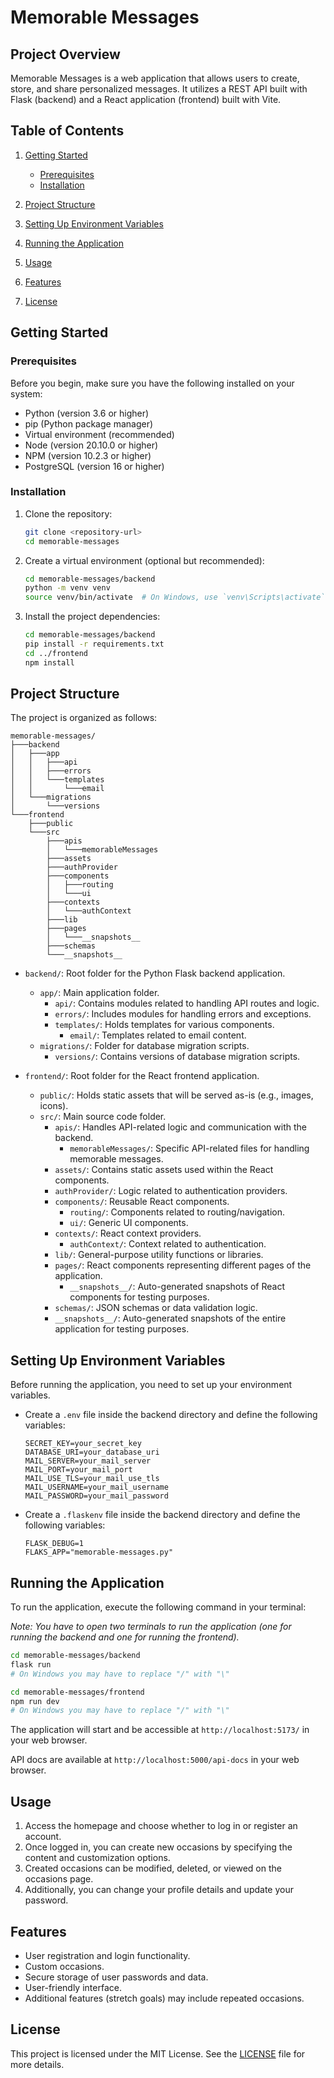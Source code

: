 # Memorable Messages

## Project Overview

Memorable Messages is a web application that allows users to create, store, and share personalized messages. It utilizes a REST API built with Flask (backend) and a React application (frontend) built with Vite.

## Table of Contents

1. [Getting Started](#getting-started)
   - [Prerequisites](#prerequisites)
   - [Installation](#installation)
2. [Project Structure](#project-structure)

3. [Setting Up Environment Variables](#setting-up-environment-variables)

4. [Running the Application](#running-the-application)

5. [Usage](#usage)

6. [Features](#features)

7. [License](#license)

## Getting Started

### Prerequisites

Before you begin, make sure you have the following installed on your system:

- Python (version 3.6 or higher)
- pip (Python package manager)
- Virtual environment (recommended)
- Node (version 20.10.0 or higher)
- NPM (version 10.2.3 or higher)
- PostgreSQL (version 16 or higher)

### Installation

1. Clone the repository:

   ```bash
   git clone <repository-url>
   cd memorable-messages
   ```

2. Create a virtual environment (optional but recommended):

   ```bash
   cd memorable-messages/backend
   python -m venv venv
   source venv/bin/activate  # On Windows, use `venv\Scripts\activate`
   ```

3. Install the project dependencies:

   ```bash
   cd memorable-messages/backend
   pip install -r requirements.txt
   cd ../frontend
   npm install
   ```

## Project Structure

The project is organized as follows:

```plaintext
memorable-messages/
├───backend
│   ├───app
│   │   ├───api
│   │   ├───errors
│   │   └───templates
│   │       └───email
│   └───migrations
│       └───versions
└───frontend
    ├───public
    └───src
        ├───apis
        │   └───memorableMessages
        ├───assets
        ├───authProvider
        ├───components
        │   ├───routing
        │   └───ui
        ├───contexts
        │   └───authContext
        ├───lib
        ├───pages
        │   └───__snapshots__
        ├───schemas
        └───__snapshots__
```

- `backend/`: Root folder for the Python Flask backend application.

  - `app/`: Main application folder.
    - `api/`: Contains modules related to handling API routes and logic.
    - `errors/`: Includes modules for handling errors and exceptions.
    - `templates/`: Holds templates for various components.
      - `email/`: Templates related to email content.
  - `migrations/`: Folder for database migration scripts.
    - `versions/`: Contains versions of database migration scripts.

- `frontend/`: Root folder for the React frontend application.
  - `public/`: Holds static assets that will be served as-is (e.g., images, icons).
  - `src/`: Main source code folder.
    - `apis/`: Handles API-related logic and communication with the backend.
      - `memorableMessages/`: Specific API-related files for handling memorable messages.
    - `assets/`: Contains static assets used within the React components.
    - `authProvider/`: Logic related to authentication providers.
    - `components/`: Reusable React components.
      - `routing/`: Components related to routing/navigation.
      - `ui/`: Generic UI components.
    - `contexts/`: React context providers.
      - `authContext/`: Context related to authentication.
    - `lib/`: General-purpose utility functions or libraries.
    - `pages/`: React components representing different pages of the application.
      - `__snapshots__/`: Auto-generated snapshots of React components for testing purposes.
    - `schemas/`: JSON schemas or data validation logic.
    - `__snapshots__/`: Auto-generated snapshots of the entire application for testing purposes.

## Setting Up Environment Variables

Before running the application, you need to set up your environment variables.

- Create a `.env` file inside the backend directory and define the following variables:

  ```plaintext
  SECRET_KEY=your_secret_key
  DATABASE_URI=your_database_uri
  MAIL_SERVER=your_mail_server
  MAIL_PORT=your_mail_port
  MAIL_USE_TLS=your_mail_use_tls
  MAIL_USERNAME=your_mail_username
  MAIL_PASSWORD=your_mail_password
  ```

- Create a `.flaskenv` file inside the backend directory and define the following variables:

  ```plaintext
  FLASK_DEBUG=1
  FLAKS_APP="memorable-messages.py"
  ```

## Running the Application

To run the application, execute the following command in your terminal:

_Note: You have to open two terminals to run the application (one for running the backend and one for running the frontend)._

```bash
cd memorable-messages/backend
flask run
# On Windows you may have to replace "/" with "\"
```

```bash
cd memorable-messages/frontend
npm run dev
# On Windows you may have to replace "/" with "\"
```

The application will start and be accessible at `http://localhost:5173/` in your web browser.

API docs are available at `http://localhost:5000/api-docs` in your web browser.

## Usage

1. Access the homepage and choose whether to log in or register an account.
2. Once logged in, you can create new occasions by specifying the content and customization options.
3. Created occasions can be modified, deleted, or viewed on the occasions page.
4. Additionally, you can change your profile details and update your password.

## Features

- User registration and login functionality.
- Custom occasions.
- Secure storage of user passwords and data.
- User-friendly interface.
- Additional features (stretch goals) may include repeated occasions.

## License

This project is licensed under the MIT License. See the [LICENSE](LICENSE) file for more details.

